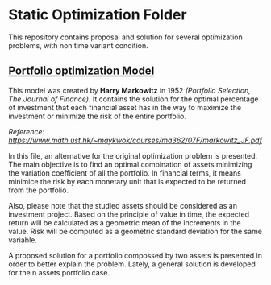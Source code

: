 # Static Optimization Folder

This repository contains proposal and solution for several optimization problems, with non time variant condition.

## [Portfolio optimization Model](https://github.com/JuanPChicaC/Optimization/tree/main/Static%20Optimization/Portfolio%20Optimization%20Model)

This model was created by **Harry Markowitz** in 1952 *(Portfolio Selection, The Journal of Finance)*. It contains the solution for the optimal percentage of investment that each financial asset has in the way to maximize the investment or minimize the risk of the entire portfolio.

*Reference: https://www.math.ust.hk/~maykwok/courses/ma362/07F/markowitz_JF.pdf*

In this file, an alternative for the original optimization problem is presented. The main objective is to find an optimal combination of assets minimizing the variation coefficient of all the portfolio. In financial terms, it means minimice the risk by each monetary unit that is expected to be returned from the portfolio.

Also, please note that the studied assets should be considered as an investment project. Based on the principle of value in time, the expected return will be calculated as a geometric mean of the increments in the value. Risk will be computed as a geometric standard deviation for the same variable.

A proposed solution for a portfolio compossed by two assets is presented in order to better explain the problem. Lately, a general solution is developed for the n assets portfolio case.

